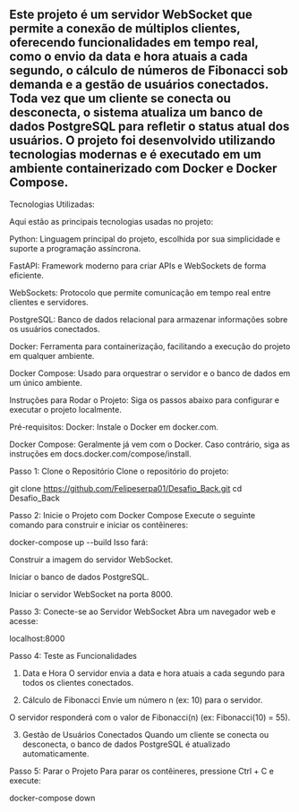 Este projeto é um servidor WebSocket que permite a conexão de múltiplos clientes, oferecendo funcionalidades em tempo real, como o envio da data e hora atuais a cada segundo, o cálculo de números de Fibonacci sob demanda e a gestão de usuários conectados. Toda vez que um cliente se conecta ou desconecta, o sistema atualiza um banco de dados PostgreSQL para refletir o status atual dos usuários. O projeto foi desenvolvido utilizando tecnologias modernas e é executado em um ambiente containerizado com Docker e Docker Compose.
---
<p></p>

Tecnologias Utilizadas:

Aqui estão as principais tecnologias usadas no projeto:

Python: Linguagem principal do projeto, escolhida por sua simplicidade e suporte a programação assíncrona.

FastAPI: Framework moderno para criar APIs e WebSockets de forma eficiente.

WebSockets: Protocolo que permite comunicação em tempo real entre clientes e servidores.

PostgreSQL: Banco de dados relacional para armazenar informações sobre os usuários conectados.

Docker: Ferramenta para containerização, facilitando a execução do projeto em qualquer ambiente.

Docker Compose: Usado para orquestrar o servidor e o banco de dados em um único ambiente.



Instruções para Rodar o Projeto:
Siga os passos abaixo para configurar e executar o projeto localmente.


Pré-requisitos:
Docker: Instale o Docker em docker.com.

Docker Compose: Geralmente já vem com o Docker. Caso contrário, siga as instruções em docs.docker.com/compose/install.

Passo 1: Clone o Repositório
Clone o repositório do projeto:

git clone https://github.com/Felipeserpa01/Desafio_Back.git
cd Desafio_Back



Passo 2: Inicie o Projeto com Docker Compose
Execute o seguinte comando para construir e iniciar os contêineres:

docker-compose up --build
Isso fará:

Construir a imagem do servidor WebSocket.

Iniciar o banco de dados PostgreSQL.

Iniciar o servidor WebSocket na porta 8000.



Passo 3: Conecte-se ao Servidor WebSocket
Abra um navegador web e acesse:

localhost:8000 



Passo 4: Teste as Funcionalidades
1. Data e Hora
O servidor envia a data e hora atuais a cada segundo para todos os clientes conectados.

2. Cálculo de Fibonacci
Envie um número n (ex: 10) para o servidor.

O servidor responderá com o valor de Fibonacci(n) (ex: Fibonacci(10) = 55).

3. Gestão de Usuários Conectados
Quando um cliente se conecta ou desconecta, o banco de dados PostgreSQL é atualizado automaticamente.



Passo 5: Parar o Projeto
Para parar os contêineres, pressione Ctrl + C e execute:

docker-compose down
